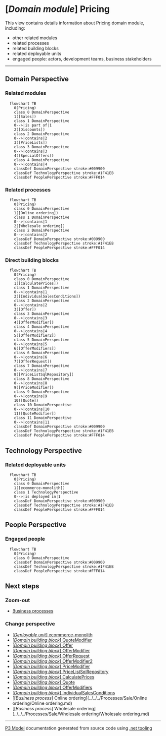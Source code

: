 ﻿
# [*Domain module*] Pricing

This view contains details information about Pricing domain module, including:
- other related modules
- related processes
- related building blocks
- related deployable units
- engaged people: actors, development teams, business stakeholders  

---



## Domain Perspective


### Related modules

```mermaid
  flowchart TB
    0(Pricing)
    class 0 DomainPerspective
    1([Sales])
    class 1 DomainPerspective
    0-->|is part of|1
    2([Discounts])
    class 2 DomainPerspective
    0-->|contains|2
    3([PriceLists])
    class 3 DomainPerspective
    0-->|contains|3
    4([SpecialOffers])
    class 4 DomainPerspective
    0-->|contains|4
    classDef DomainPerspective stroke:#009900
    classDef TechnologyPerspective stroke:#1F41EB
    classDef PeoplePerspective stroke:#FFF014
```

### Related processes

```mermaid
  flowchart TB
    0(Pricing)
    class 0 DomainPerspective
    1([Online ordering])
    class 1 DomainPerspective
    0-->|contains|1
    2([Wholesale ordering])
    class 2 DomainPerspective
    0-->|contains|2
    classDef DomainPerspective stroke:#009900
    classDef TechnologyPerspective stroke:#1F41EB
    classDef PeoplePerspective stroke:#FFF014
```

### Direct building blocks

```mermaid
  flowchart TB
    0(Pricing)
    class 0 DomainPerspective
    1([CalculatePrices])
    class 1 DomainPerspective
    0-->|contains|1
    2([IndividualSalesConditions])
    class 2 DomainPerspective
    0-->|contains|2
    3([Offer])
    class 3 DomainPerspective
    0-->|contains|3
    4([OfferModifier])
    class 4 DomainPerspective
    0-->|contains|4
    5([OfferModifier2])
    class 5 DomainPerspective
    0-->|contains|5
    6([OfferModifiers])
    class 6 DomainPerspective
    0-->|contains|6
    7([OfferRequest])
    class 7 DomainPerspective
    0-->|contains|7
    8([PriceListSqlRepository])
    class 8 DomainPerspective
    0-->|contains|8
    9([PriceModifier])
    class 9 DomainPerspective
    0-->|contains|9
    10([Quote])
    class 10 DomainPerspective
    0-->|contains|10
    11([QuoteModifier])
    class 11 DomainPerspective
    0-->|contains|11
    classDef DomainPerspective stroke:#009900
    classDef TechnologyPerspective stroke:#1F41EB
    classDef PeoplePerspective stroke:#FFF014
```

## Technology Perspective


### Related deployable units

```mermaid
  flowchart TB
    0(Pricing)
    class 0 DomainPerspective
    1([ecommerce-monolith])
    class 1 TechnologyPerspective
    0-->|is deployed in|1
    classDef DomainPerspective stroke:#009900
    classDef TechnologyPerspective stroke:#1F41EB
    classDef PeoplePerspective stroke:#FFF014
```

## People Perspective


### Engaged people

```mermaid
  flowchart TB
    0(Pricing)
    class 0 DomainPerspective
    classDef DomainPerspective stroke:#009900
    classDef TechnologyPerspective stroke:#1F41EB
    classDef PeoplePerspective stroke:#FFF014
```

## Next steps


### Zoom-out

- [Business processes](../../../Business_Processes.md)

### Change perspective

- [[*Deployable unit*] ecommerce-monolith](../../../DeployableUnits/ecommerce-monolith.md)
- [[*Domain building block*] QuoteModifier](../../../BuildingBlocks/Sales/Pricing/QuoteModifier.md)
- [[*Domain building block*] Offer](../../../BuildingBlocks/Sales/Pricing/Offer.md)
- [[*Domain building block*] OfferModifier](../../../BuildingBlocks/Sales/Pricing/OfferModifier.md)
- [[*Domain building block*] OfferRequest](../../../BuildingBlocks/Sales/Pricing/OfferRequest.md)
- [[*Domain building block*] OfferModifier2](../../../BuildingBlocks/Sales/Pricing/OfferModifier2.md)
- [[*Domain building block*] PriceModifier](../../../BuildingBlocks/Sales/Pricing/PriceModifier.md)
- [[*Domain building block*] PriceListSqlRepository](../../../BuildingBlocks/Sales/Pricing/PriceListSqlRepository.md)
- [[*Domain building block*] CalculatePrices](../../../BuildingBlocks/Sales/Pricing/CalculatePrices.md)
- [[*Domain building block*] Quote](../../../BuildingBlocks/Sales/Pricing/Quote.md)
- [[*Domain building block*] OfferModifiers](../../../BuildingBlocks/Sales/Pricing/OfferModifiers.md)
- [[*Domain building block*] IndividualSalesConditions](../../../BuildingBlocks/Sales/Pricing/IndividualSalesConditions.md)
- [[*Business process*] Online ordering](../../../Processes/Sale/Online ordering/Online ordering.md)
- [[*Business process*] Wholesale ordering](../../../Processes/Sale/Wholesale ordering/Wholesale ordering.md)

---

[P3 Model](https://github.com/P3-model/P3-model) documentation generated from source code using [.net tooling](https://github.com/P3-model/P3-model-dotnet)